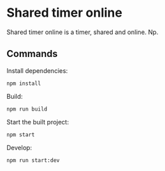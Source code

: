 # Shared timer online

Shared timer online is a timer, shared and online. Np.

## Commands

Install dependencies:

`npm install`

Build: 

`npm run build`

Start the built project: 

`npm start`

Develop:

`npm run start:dev`
